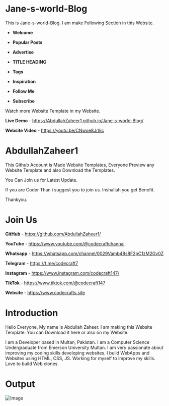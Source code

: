 # Jane-s-world-Blog
This is Jane-s-world-Blog. I am make Following Section in this Website.

+ **Welcome**

+ **Popular Posts**

+ **Advertise**

+ **TITLE HEADING**

+ **Tags**

+ **Inspiration**

+ **Follow Me**
  
+ **Subscribe**

Watch more Website Template in my Website.

**Live Demo** - https://AbdullahZaheer1.github.io/Jane-s-world-Blog/

**Website Video** - https://youtu.be/CNwoe8JrIkc

# AbdullahZaheer1

This Github Account is Made Website Templates, Everyone Preview any Website Template and also Download the Templates.

You Can Join us for Latest Update. 

If you are Coder Than i suggest you to join us. Inshallah you get Benefit.

Thankyou.

# Join Us

**GitHub** - https://github.com/AbdullahZaheer1/

**YouTube** - https://www.youtube.com/@codecraftchannal

**Whatsapp** - https://whatsapp.com/channel/0029Vamb48s8F2pC1zM2Gv0Z

**Telegram**  - https://t.me/codecraft7

**Instagram** - https://www.instagram.com/codecraft147/

**TikTok** - https://www.tiktok.com/@codecraft147

**Website** - https://www.codecrafts.site

# Introduction

Hello Everyone, My name is Abdullah Zaheer. I am making this Website Template. You can Download it here or also on my Website.

I am a Developer based in Multan, Pakistan. I am a Computer Science Undergraduate from Emerson University Multan. I am very passionate about improving my coding skills developing websites. I build WebApps and Websites using HTML, CSS, JS. Working for myself to improve my skills. Love to build Web clones.

# Output
![Image](https://github.com/AbdullahZaheer1/Jane-s-world-Blog/blob/main/Website%20Image.png?raw=true)

